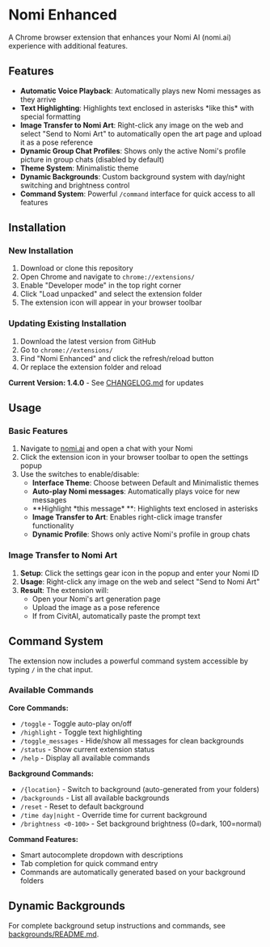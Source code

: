 # Nomi Enhanced

A Chrome browser extension that enhances your Nomi AI (nomi.ai) experience with additional features. 

## Features

- **Automatic Voice Playback**: Automatically plays new Nomi messages as they arrive
- **Text Highlighting**: Highlights text enclosed in asterisks \*like this\* with special formatting
- **Image Transfer to Nomi Art**: Right-click any image on the web and select "Send to Nomi Art" to automatically open the art page and upload it as a pose reference
- **Dynamic Group Chat Profiles**: Shows only the active Nomi's profile picture in group chats (disabled by default)
- **Theme System**: Minimalistic theme
- **Dynamic Backgrounds**: Custom background system with day/night switching and brightness control
- **Command System**: Powerful `/command` interface for quick access to all features

## Installation

### New Installation
1. Download or clone this repository
2. Open Chrome and navigate to `chrome://extensions/`
3. Enable "Developer mode" in the top right corner
4. Click "Load unpacked" and select the extension folder
5. The extension icon will appear in your browser toolbar

### Updating Existing Installation
1. Download the latest version from GitHub
2. Go to `chrome://extensions/`
3. Find "Nomi Enhanced" and click the refresh/reload button
4. Or replace the extension folder and reload

**Current Version: 1.4.0** - See [CHANGELOG.md](CHANGELOG.md) for updates

## Usage

### Basic Features
1. Navigate to [nomi.ai](https://nomi.ai) and open a chat with your Nomi
2. Click the extension icon in your browser toolbar to open the settings popup
3. Use the switches to enable/disable:
   - **Interface Theme**: Choose between Default and Minimalistic themes
   - **Auto-play Nomi messages**: Automatically plays voice for new messages
   - **Highlight \*this message\* **: Highlights text enclosed in asterisks
   - **Image Transfer to Art**: Enables right-click image transfer functionality
   - **Dynamic Profile**: Shows only active Nomi's profile in group chats

### Image Transfer to Nomi Art
1. **Setup**: Click the settings gear icon in the popup and enter your Nomi ID
2. **Usage**: Right-click any image on the web and select "Send to Nomi Art"
3. **Result**: The extension will:
   - Open your Nomi's art generation page
   - Upload the image as a pose reference
   - If from CivitAI, automatically paste the prompt text

## Command System

The extension now includes a powerful command system accessible by typing `/` in the chat input.

### Available Commands

**Core Commands:**
- `/toggle` - Toggle auto-play on/off
- `/highlight` - Toggle text highlighting
- `/toggle_messages` - Hide/show all messages for clean backgrounds
- `/status` - Show current extension status
- `/help` - Display all available commands

**Background Commands:**
- `/{location}` - Switch to background (auto-generated from your folders)
- `/backgrounds` - List all available backgrounds
- `/reset` - Reset to default background
- `/time day|night` - Override time for current background
- `/brightness <0-100>` - Set background brightness (0=dark, 100=normal)

**Command Features:**
- Smart autocomplete dropdown with descriptions
- Tab completion for quick command entry
- Commands are automatically generated based on your background folders

## Dynamic Backgrounds

For complete background setup instructions and commands, see [backgrounds/README.md](backgrounds/README.md).
